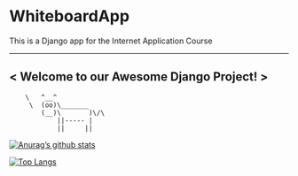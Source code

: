 # WhiteboardApp
This is a Django app for the Internet Application Course

 _______________________________________________________
< Welcome to our Awesome Django Project! >
 -------------------------------------------------------
        \   ^__^
         \  (oo)\_______
            (__)\       )\/\
                ||----- |
                ||     ||

[![Anurag’s github stats](https://github-readme-stats.vercel.app/api?username=SanazJafari)](https://github.com/SanazJafari)

[![Top Langs](https://github-readme-stats.vercel.app/api/top-langs/?username=SanazJafari&layout=compact)](https://github.com/SanazJafari)
